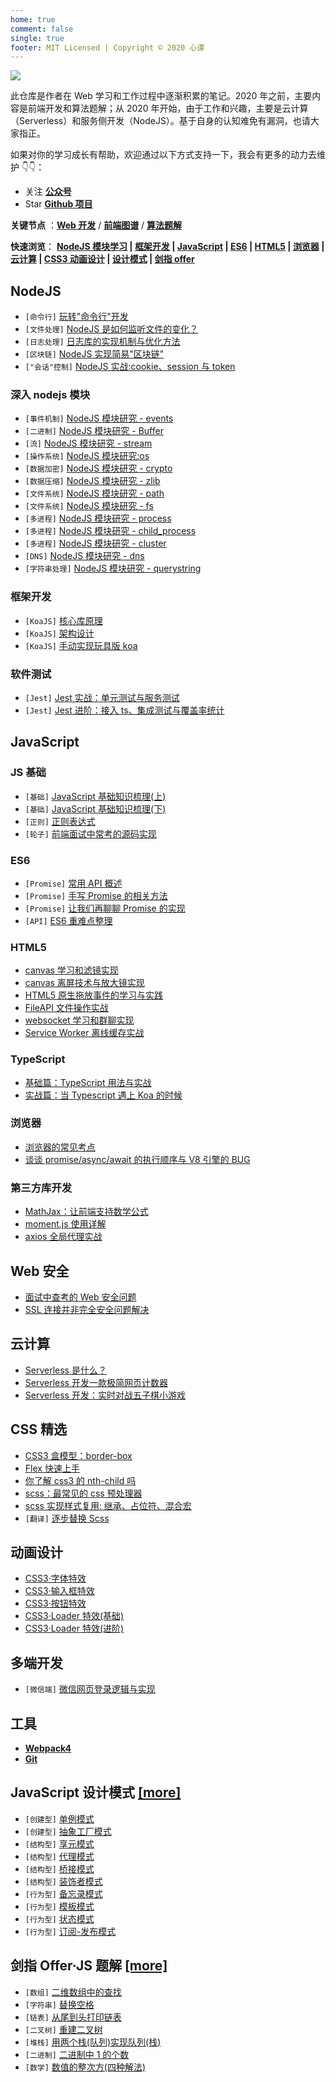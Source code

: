 ```yaml
---
home: true
comment: false
single: true
footer: MIT Licensed | Copyright © 2020 心谭
---
```


![](https://tva1.sinaimg.cn/large/006tNbRwly1g9xhhp50jpj31bi0hcju4.jpg)

此仓库是作者在 Web 学习和工作过程中逐渐积累的笔记。2020 年之前，主要内容是前端开发和算法题解；从 2020 年开始，由于工作和兴趣，主要是云计算（Serverless）和服务侧开发（NodeJS）。基于自身的认知难免有漏洞，也请大家指正。

如果对你的学习成长有帮助，欢迎通过以下方式支持一下，我会有更多的动力去维护 👇👇：

-   关注 [**公众号**](https://tva1.sinaimg.cn/large/006tNbRwly1g9xhhp50jpj31bi0hcju4.jpg)
-   Star [**Github 项目**](https://github.com/dongyuanxin/blog)

**关键节点** ：[**Web 开发**](https://xin-tan.com/notes/) / [**前端图谱**](https://xxoo521.com/frontend/) / [**算法题解**](https://xxoo521.com/frontend/)

**快速浏览**： **[NodeJS 模块学习](#深入-nodejs-模块) | [框架开发](#框架开发) | [JavaScript](#javascript) | [ES6](#es6) | [HTML5](#html5) | [浏览器](#浏览器) | [云计算](#云计算) | [CSS3 动画设计](#动画设计) | [设计模式](#javascript-设计模式-more) | [剑指 offer](剑指-offer·js-题解-more)**

## NodeJS

-   `[命令行]` [玩转"命令行"开发](https://xxoo521.com/2019-05-07-play-node-shell/)
-   `[文件处理]` [NodeJS 是如何监听文件的变化？](https://xxoo521.com/2019-09-03-nodejs-watch-file/)
-   `[日志处理]` [日志库的实现机制与优化方法](https://xxoo521.com/2019-09-04-log-module/)
-   `[区块链]` [NodeJS 实现简易"区块链"](https://xxoo521.com/2019-05-02-node-block-chain/)
-   `["会话"控制]` [NodeJS 实战:cookie、session 与 token](https://xxoo521.com/2020-01-14-cookie-session-token/)

### 深入 nodejs 模块

-   `[事件机制]` [NodeJS 模块研究 - events](https://xxoo521.com/2020-01-10-nodejs-events/)
-   `[二进制]` [NodeJS 模块研究 - Buffer](https://xxoo521.com/2020-01-17-buffer/)
-   `[流]` [NodeJS 模块研究 - stream](https://xxoo521.com/2020-01-28-stream/)
-   `[操作系统]` [NodeJS 模块研究:os](https://xxoo521.com/2020-01-11-nodejs-os/)
-   `[数据加密]` [NodeJS 模块研究 - crypto](https://xxoo521.com/2020-01-21-crypto/)
-   `[数据压缩]` [NodeJS 模块研究 - zlib](https://xxoo521.com/2020-01-26-zlib/)
-   `[文件系统]` [NodeJS 模块研究 - path](https://xxoo521.com/2020-01-09-nodejs-path/)
-   `[文件系统]` [NodeJS 模块研究 - fs](https://xxoo521.com/2020-01-15-fs/)
-   `[多进程]` [NodeJS 模块研究 - process](https://xxoo521.com/2020-01-19-process/)
-   `[多进程]` [NodeJS 模块研究 - child_process](https://xxoo521.com/2020-01-25-child-process/)
-   `[多进程]` [NodeJS 模块研究 - cluster](https://xxoo521.com/2020-01-27-cluster/)
-   `[DNS]` [NodeJS 模块研究 - dns](https://xxoo521.com/2020-01-22-dns/)
-   `[字符串处理]` [NodeJS 模块研究 - querystring](https://xxoo521.com/2020-01-20-querystring/)

### 框架开发

-   `[KoaJS]` [核心库原理](https://xxoo521.com/2019-06-21-deep-in-koa/)
-   `[KoaJS]` [架构设计](https://xxoo521.com/2019-06-18-deep-in-koa)
-   `[KoaJS]` [手动实现玩具版 koa](https://xxoo521.com/2019-06-21-deep-in-koa-3/)

### 软件测试

-   `[Jest]` [Jest 实战：单元测试与服务测试](https://xxoo521.com/2019-05-04-jest-base/)
-   `[Jest]` [Jest 进阶：接入 ts、集成测试与覆盖率统计](https://xxoo521.com/2019-05-04-deep-in-jest/)

## JavaScript

### JS 基础

-   `[基础]` [JavaScript 基础知识梳理(上)](https://xxoo521.com/2019-03-26-javascript-first/)
-   `[基础]` [JavaScript 基础知识梳理(下)](https://xxoo521.com/2019-03-27-javascript-second/)
-   `[正则]` [正则表达式](https://xxoo521.com/2019-03-21-js-re/)
-   `[轮子]` [前端面试中常考的源码实现](https://xxoo521.com/2019-03-18-interview-js-code/)

### ES6

-   `[Promise]` [常用 API 概述](https://xxoo521.com/2018-05-23-es-promise/)
-   `[Promise]` [手写 Promise 的相关方法](https://xxoo521.com/2019-11-23-promise-methods/)
-   `[Promise]` [让我们再聊聊 Promise 的实现](https://xxoo521.com/2019-11-25-promise-a-plus/)
-   `[API]` [ES6 重难点整理](https://xxoo521.com/2019-04-09-es6/)

### HTML5

-   [canvas 学习和滤镜实现](https://xxoo521.com/2018-08-20-canvas-beauty-filter/)
-   [canvas 离屏技术与放大镜实现](https://xxoo521.com/2018-08-30-canvas-off-screen/)
-   [HTML5 原生拖放事件的学习与实践](https://xxoo521.com/2019-04-10-html5-drag-drop/)
-   [FileAPI 文件操作实战](https://xxoo521.com/2019-07-15-file-api/)
-   [websocket 学习和群聊实现](https://xxoo521.com/2018-08-19-websocket-group-chat/)
-   [Service Worker 离线缓存实战](https://xxoo521.com/2019-04-02-pwa-service-worker/)

### TypeScript

-   [基础篇：TypeScript 用法与实战](/2019-08-27-typescript-notes/)
-   [实战篇：当 Typescript 遇上 Koa 的时候](/2019-08-27-koa-meet-typescript/)

### 浏览器

-   [浏览器的常见考点](https://xxoo521.com/2019-05-15-browser/)
-   [谈谈 promise/async/await 的执行顺序与 V8 引擎的 BUG](https://xxoo521.com/2018-05-29-promise-async-await-order/)

### 第三方库开发

-   [MathJax：让前端支持数学公式](https://xxoo521.com/2018-10-03-js-mathjax/)
-   [moment.js 使用详解](https://xxoo521.com/2018-08-21-momentjs/)
-   [axios 全局代理实战](https://xxoo521.com/2019-04-16-axios/)

## Web 安全

-   [面试中查考的 Web 安全问题](https://xxoo521.com/2019-05-15-web-safety/)
-   [SSL 连接并非完全安全问题解决](https://xxoo521.com/2018-08-26-ssl/)

## 云计算

-   [Serverless 是什么？](https://xxoo521.com/2020-01-07-what-is-serverless/)
-   [Serverless 开发一款极简网页计数器](https://xxoo521.com/2019-05-18-serverless-page-counter/)
-   [Serverless 开发：实时对战五子棋小游戏](https://xxoo521.com/2019-08-14-game-gomoku/)

## CSS 精选

-   [CSS3 盒模型：border-box](https://xxoo521.com/2018-06-05-border-sizing/)
-   [Flex 快速上手](https://xxoo521.com/2019-03-20-css3-flex/)
-   [你了解 css3 的 nth-child 吗](https://xxoo521.com/2019-03-19-css3-nth-child/)
-   [scss：最常见的 css 预处理器](https://xxoo521.com/2018-05-29-scss-fisrt-step/)
-   [scss 实现样式复用: 继承、占位符、混合宏](https://xxoo521.com/2018-05-29-scss-more/)
-   `[翻译]` [逐步替换 Scss](https://xxoo521.com/2019-05-17-why-i-stopped-using-sass/)

## 动画设计

-   [CSS3·字体特效](https://xxoo521.com/2019-07-16-font-animation/)
-   [CSS3·输入框特效](https://xxoo521.com/2019-07-22-input-animation/)
-   [CSS3·按钮特效](https://xxoo521.com/2019-07-24-button-animation/)
-   [CSS3·Loader 特效(基础)](https://xxoo521.com/2019-07-25-loader-animation-first/)
-   [CSS3·Loader 特效(进阶)](https://xxoo521.com/2019-07-26-loader-animation-second/)

## 多端开发

-   `[微信端]` [微信网页登录逻辑与实现](https://xxoo521.com/2019-04-15-wechat-h5-login/)

## 工具

-   [**Webpack4**](https://xxoo521.com/categories/webpack4系列教程/)
-   [**Git**](https://xxoo521.com/categories/git%E7%AC%94%E8%AE%B0/)

## JavaScript 设计模式 [\[more\]](https://xxoo521.com/algorithm/#%E8%AE%BE%E8%AE%A1%E6%A8%A1%E5%BC%8F%E6%89%8B%E5%86%8C)

-   `[创建型]` [单例模式](https://xxoo521.com/2018-10-23-singleton-pattern/)
-   `[创建型]` [抽象工厂模式](https://xxoo521.com/2019-04-01-abstract-factory-pattern/)
-   `[结构型]` [享元模式](https://xxoo521.com/2018-12-16-flyweight-pattern/)
-   `[结构型]` [代理模式](https://xxoo521.com/2018-11-01-proxy-pattern/)
-   `[结构型]` [桥接模式](https://xxoo521.com/2019-01-19-bridge-pattern/)
-   `[结构型]` [装饰者模式](https://xxoo521.com/2019-01-12-decorator-pattern/)
-   `[行为型]` [备忘录模式](https://xxoo521.com/2019-01-26-memento-pattern/)
-   `[行为型]` [模板模式](https://xxoo521.com/2019-01-31-template-pattern/)
-   `[行为型]` [状态模式](https://xxoo521.com/2019-01-16-state-pattern/)
-   `[行为型]` [订阅-发布模式](https://xxoo521.com/2018-11-18-publish-subscribe-pattern/)

## 剑指 Offer·JS 题解 [\[more\]](https://xxoo521.com/algorithm/#%E3%80%8A%E5%89%91%E6%8C%87-Offer%E3%80%8B-JavaScript-%E7%89%88%E8%AE%B2%E8%A7%A3)

-   `[数组]` [二维数组中的查找](https://xxoo521.com/2019-12-19-er-wei-shu-zu-cha-zhao/)
-   `[字符串]` [替换空格](https://xxoo521.com/2019-12-19-ti-huan-kong-ge/)
-   `[链表]` [从尾到头打印链表](https://xxoo521.com/2019-12-21-da-yin-lian-biao/)
-   `[二叉树]` [重建二叉树](https://xxoo521.com/2019-12-21-re-construct-btree/)
-   `[堆栈]` [用两个栈(队列)实现队列(栈)](https://xxoo521.com/2019-12-23-zhan-shi-xian-dui-lie/)
-   `[二进制]` [二进制中 1 的个数](https://xxoo521.com/2019-12-31-number-of-one/)
-   `[数学]` [数值的整次方(四种解法)](https://xxoo521.com/2019-12-31-pow/)
